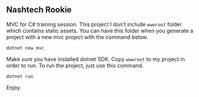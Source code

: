 ## Nashtech Rookie

MVC for C# training session.
This project I don't include `wwwroot` folder which contains static assets. You can have this folder when you generate a project with a new  mvc project with the command below.
```
dotnet new mvc
```
Make sure you have installed dotnet SDK. Copy `wwwroot` to my project in order to run.
To run the project, just use this command.
```
dotnet run
```

Enjoy.